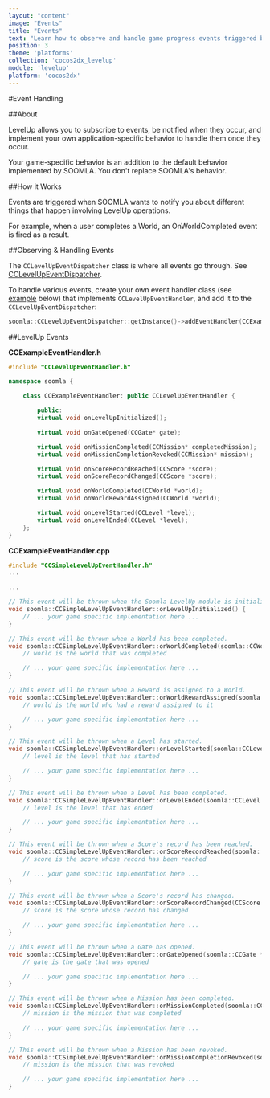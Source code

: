 ```yaml
---
layout: "content"
image: "Events"
title: "Events"
text: "Learn how to observe and handle game progress events triggered by cocos2dx-levelup to customize your game-specific behavior."
position: 3
theme: 'platforms'
collection: 'cocos2dx_levelup'
module: 'levelup'
platform: 'cocos2dx'
---
```


#Event Handling

##About

LevelUp allows you to subscribe to events, be notified when they occur, and implement your own application-specific behavior to handle them once they occur.

<div class="info-box">Your game-specific behavior is an addition to the default behavior implemented by SOOMLA. You don't replace SOOMLA's behavior.</div>

##How it Works

Events are triggered when SOOMLA wants to notify you about different things that happen involving LevelUp operations.

For example, when a user completes a World, an OnWorldCompleted event is fired as a result.


##Observing & Handling Events


The `CCLevelUpEventDispatcher` class is where all events go through. See [CCLevelUpEventDispatcher](https://github.com/soomla/cocos2dx-levelup/blob/master/Soomla/CCLevelUpEventDispatcher.cpp).

To handle various events, create your own event handler class (see [example](#levelup-events) below) that implements `CCLevelUpEventHandler`, and add it to the `CCLevelUpEventDispatcher`:

``` cpp
soomla::CCLevelUpEventDispatcher::getInstance()->addEventHandler(CCExampleEventHandler);
```

##LevelUp Events

**CCExampleEventHandler.h**

``` cpp
#include "CCLevelUpEventHandler.h"

namespace soomla {

    class CCExampleEventHandler: public CCLevelUpEventHandler {

		public:
        virtual void onLevelUpInitialized();

        virtual void onGateOpened(CCGate* gate);

        virtual void onMissionCompleted(CCMission* completedMission);
        virtual void onMissionCompletionRevoked(CCMission* mission);

        virtual void onScoreRecordReached(CCScore *score);
        virtual void onScoreRecordChanged(CCScore *score);

        virtual void onWorldCompleted(CCWorld *world);
        virtual void onWorldRewardAssigned(CCWorld *world);

        virtual void onLevelStarted(CCLevel *level);
        virtual void onLevelEnded(CCLevel *level);
    };
}
```

**CCExampleEventHandler.cpp**

``` cpp
#include "CCSimpleLevelUpEventHandler.h"
...

...

// This event will be thrown when the Soomla LevelUp module is initialized and ready.
void soomla::CCSimpleLevelUpEventHandler::onLevelUpInitialized() {
	// ... your game specific implementation here ...
}

// This event will be thrown when a World has been completed.
void soomla::CCSimpleLevelUpEventHandler::onWorldCompleted(soomla::CCWorld *world) {
	// world is the world that was completed

	// ... your game specific implementation here ...
}

// This event will be thrown when a Reward is assigned to a World.
void soomla::CCSimpleLevelUpEventHandler::onWorldRewardAssigned(soomla::CCWorld *world) {
	// world is the world who had a reward assigned to it

	// ... your game specific implementation here ...
}

// This event will be thrown when a Level has started.
void soomla::CCSimpleLevelUpEventHandler::onLevelStarted(soomla::CCLevel *level) {
	// level is the level that has started

	// ... your game specific implementation here ...
}

// This event will be thrown when a Level has been completed.
void soomla::CCSimpleLevelUpEventHandler::onLevelEnded(soomla::CCLevel *level) {
	// level is the level that has ended

	// ... your game specific implementation here ...
}

// This event will be thrown when a Score's record has been reached.
void soomla::CCSimpleLevelUpEventHandler::onScoreRecordReached(soomla::CCScore *score) {
	// score is the score whose record has been reached

	// ... your game specific implementation here ...
}

// This event will be thrown when a Score's record has changed.
void soomla::CCSimpleLevelUpEventHandler::onScoreRecordChanged(CCScore *score) {
	// score is the score whose record has changed

	// ... your game specific implementation here ...
}

// This event will be thrown when a Gate has opened.
void soomla::CCSimpleLevelUpEventHandler::onGateOpened(soomla::CCGate *gate) {
	// gate is the gate that was opened

	// ... your game specific implementation here ...
}

// This event will be thrown when a Mission has been completed.
void soomla::CCSimpleLevelUpEventHandler::onMissionCompleted(soomla::CCMission *completedMission) {
	// mission is the mission that was completed

	// ... your game specific implementation here ...
}

// This event will be thrown when a Mission has been revoked.
void soomla::CCSimpleLevelUpEventHandler::onMissionCompletionRevoked(soomla::CCMission *mission) {
	// mission is the mission that was revoked

	// ... your game specific implementation here ...
}
```
